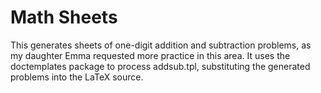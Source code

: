 Math Sheets
===========

This generates sheets of one-digit addition and subtraction problems, as
my daughter Emma requested more practice in this area. It uses the
doctemplates package to process addsub.tpl, substituting the generated
problems into the LaTeX source.
